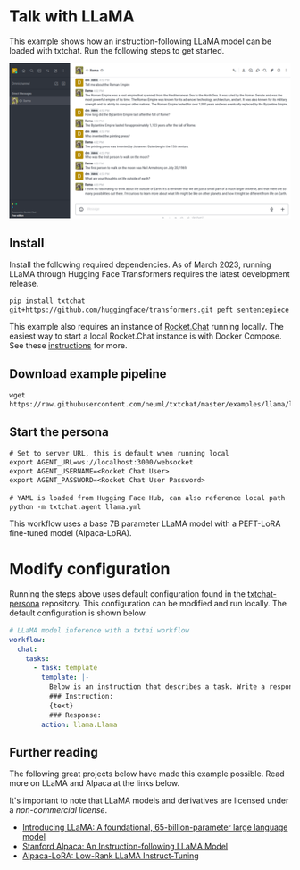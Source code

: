 # Talk with LLaMA

This example shows how an instruction-following LLaMA model can be loaded with txtchat. Run the following steps to get started.

![demo](https://raw.githubusercontent.com/neuml/txtchat/master/images/llama.png)

## Install

Install the following required dependencies. As of March 2023, running LLaMA through Hugging Face Transformers requires the latest development release.

```
pip install txtchat git+https://github.com/huggingface/transformers.git peft sentencepiece
```

This example also requires an instance of [Rocket.Chat](https://github.com/RocketChat/Rocket.Chat) running locally. The easiest way to start a local Rocket.Chat instance is with Docker Compose. See these [instructions](https://docs.rocket.chat/deploy/prepare-for-your-deployment/rapid-deployment-methods/docker-and-docker-compose) for more.

## Download example pipeline

```
wget https://raw.githubusercontent.com/neuml/txtchat/master/examples/llama/llama.py
```

## Start the persona

```
# Set to server URL, this is default when running local
export AGENT_URL=ws://localhost:3000/websocket
export AGENT_USERNAME=<Rocket Chat User>
export AGENT_PASSWORD=<Rocket Chat User Password>

# YAML is loaded from Hugging Face Hub, can also reference local path
python -m txtchat.agent llama.yml
```

This workflow uses a base 7B parameter LLaMA model with a PEFT-LoRA fine-tuned model (Alpaca-LoRA). 

# Modify configuration

Running the steps above uses default configuration found in the [txtchat-persona](https://hf.co/neuml/txtchat-personas) repository. This configuration can be modified and run locally. The default configuration is shown below.

```yaml
# LLaMA model inference with a txtai workflow
workflow:
  chat:
    tasks:
      - task: template
        template: |-
          Below is an instruction that describes a task. Write a response that appropriately completes the request.
          ### Instruction:
          {text}
          ### Response:
        action: llama.Llama
```

## Further reading

The following great projects below have made this example possible. Read more on LLaMA and Alpaca at the links below.

It's important to note that LLaMA models and derivatives are licensed under a *non-commercial license*.

- [Introducing LLaMA: A foundational, 65-billion-parameter large language model](https://ai.facebook.com/blog/large-language-model-llama-meta-ai/)
- [Stanford Alpaca: An Instruction-following LLaMA Model](https://github.com/tatsu-lab/stanford_alpaca)
- [Alpaca-LoRA: Low-Rank LLaMA Instruct-Tuning](https://github.com/tloen/alpaca-lora) 
